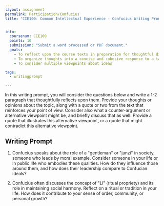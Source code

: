 ```yaml
---
layout: assignment
permalink: Participation/Confucius
title: "CIE100: Common Intellectual Experience - Confucius Writing Prompt"


info:
  coursenum: CIE100
  points: 10
  submission: "Submit a word processed or PDF document."
  goals:
    - To reflect upon the course texts in preparation for thoughtful discussion
    - To organize thoughts into a concise and cohesive response to a targeted question
    - To consider multiple viewpoints about ideas

tags:
  - writingprompt

---
```


In this writing prompt, you will consider the questions below and write a 1-2 paragraph that thoughtfully reflects upon them.  Provide your thoughts or opinions about the topic, along with a quote or two from the text that reinforces your point of view.  Consider also what a counter-argument or alternative viewpoint might be, and briefly discuss that as well.  Provide a quote that illustrates this alternative viewpoint, or a quote that might contradict this alternative viewpoint.

## Writing Prompt

1. Confucius speaks about the role of a "gentleman" or "junzi" in society, someone who leads by moral example. Consider someone in your life or in public life who embodies these qualities. How do they influence those around them, and how does their leadership compare to Confucian ideals?

2. Confucius often discusses the concept of "Li" (ritual propriety) and its role in maintaining social harmony. Reflect on a ritual or tradition in your life. How does it contribute to your sense of order, community, or personal growth?